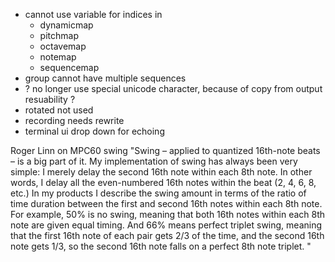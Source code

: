 - cannot use variable for indices in 
    - dynamicmap
    - pitchmap
    - octavemap
    - notemap
    - sequencemap
- group cannot have multiple sequences
- ? no longer use special unicode character, because of copy from output resuability ? 
- rotated not used
- recording needs rewrite
- terminal ui drop down for echoing


Roger Linn on MPC60 swing
"Swing – applied to quantized 16th-note beats – is a big part of it. My implementation of swing has always been very simple: I merely delay the second 16th note within each 8th note. In other words, I delay all the even-numbered 16th notes within the beat (2, 4, 6, 8, etc.) In my products I describe the swing amount in terms of the ratio of time duration between the first and second 16th notes within each 8th note. For example, 50% is no swing, meaning that both 16th notes within each 8th note are given equal timing. And 66% means perfect triplet swing, meaning that the first 16th note of each pair gets 2/3 of the time, and the second 16th note gets 1/3, so the second 16th note falls on a perfect 8th note triplet. "
